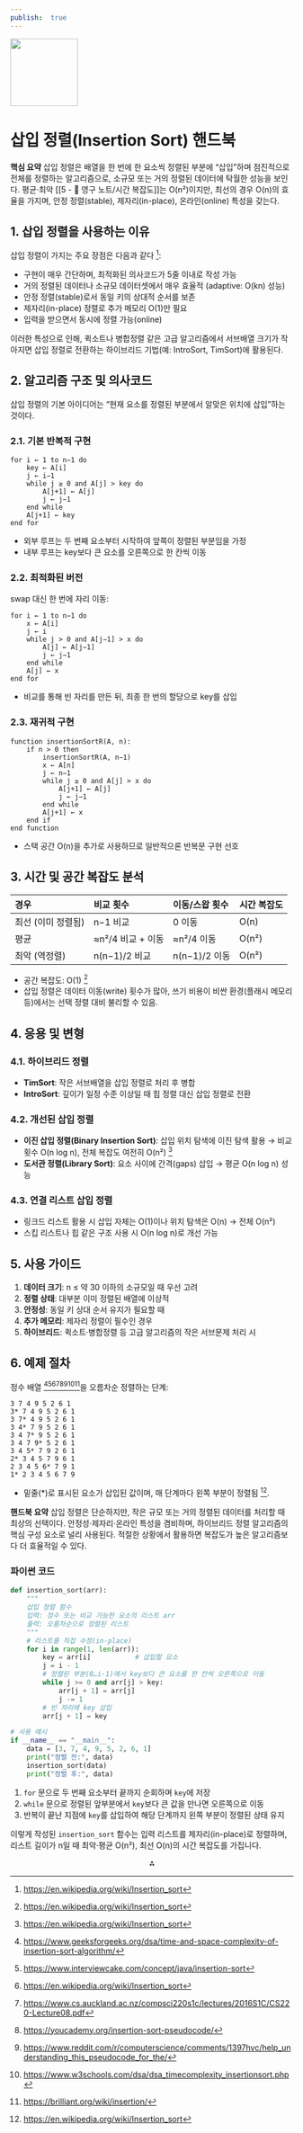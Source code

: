 ```yaml
---
publish:  true
---
```


<img src="https://r2cdn.perplexity.ai/pplx-full-logo-primary-dark%402x.png" class="logo" width="120"/>

# 삽입 정렬(Insertion Sort) 핸드북

**핵심 요약**
삽입 정렬은 배열을 한 번에 한 요소씩 정렬된 부분에 “삽입”하며 점진적으로 전체를 정렬하는 알고리즘으로, 소규모 또는 거의 정렬된 데이터에 탁월한 성능을 보인다. 평균·최악 [[5 - 💎 영구 노트/시간 복잡도]]는 O(n²)이지만, 최선의 경우 O(n)의 효율을 가지며, 안정 정렬(stable), 제자리(in-place), 온라인(online) 특성을 갖는다.

## 1. 삽입 정렬을 사용하는 이유

삽입 정렬이 가지는 주요 장점은 다음과 같다 [^1]:

- 구현이 매우 간단하며, 최적화된 의사코드가 5줄 이내로 작성 가능
- 거의 정렬된 데이터나 소규모 데이터셋에서 매우 효율적 (adaptive: O(kn) 성능)
- 안정 정렬(stable)로서 동일 키의 상대적 순서를 보존
- 제자리(in-place) 정렬로 추가 메모리 O(1)만 필요
- 입력을 받으면서 동시에 정렬 가능(online)

이러한 특성으로 인해, 퀵소트나 병합정렬 같은 고급 알고리즘에서 서브배열 크기가 작아지면 삽입 정렬로 전환하는 하이브리드 기법(예: IntroSort, TimSort)에 활용된다.

## 2. 알고리즘 구조 및 의사코드

삽입 정렬의 기본 아이디어는 “현재 요소를 정렬된 부분에서 알맞은 위치에 삽입”하는 것이다.

### 2.1. 기본 반복적 구현

```  
for i ← 1 to n−1 do  
    key ← A[i]  
    j ← i−1  
    while j ≥ 0 and A[j] > key do  
        A[j+1] ← A[j]  
        j ← j−1  
    end while  
    A[j+1] ← key  
end for  
```

- 외부 루프는 두 번째 요소부터 시작하여 앞쪽이 정렬된 부분임을 가정
- 내부 루프는 key보다 큰 요소를 오른쪽으로 한 칸씩 이동


### 2.2. 최적화된 버전

swap 대신 한 번에 자리 이동:

```  
for i ← 1 to n−1 do  
    x ← A[i]  
    j ← i  
    while j > 0 and A[j−1] > x do  
        A[j] ← A[j−1]  
        j ← j−1  
    end while  
    A[j] ← x  
end for  
```

- 비교를 통해 빈 자리를 만든 뒤, 최종 한 번의 할당으로 key를 삽입


### 2.3. 재귀적 구현

```  
function insertionSortR(A, n):  
    if n > 0 then  
        insertionSortR(A, n−1)  
        x ← A[n]  
        j ← n−1  
        while j ≥ 0 and A[j] > x do  
            A[j+1] ← A[j]  
            j ← j−1  
        end while  
        A[j+1] ← x  
    end if  
end function  
```

- 스택 공간 O(n)을 추가로 사용하므로 일반적으론 반복문 구현 선호


## 3. 시간 및 공간 복잡도 분석

| 경우 | 비교 횟수 | 이동/스왑 횟수 | 시간 복잡도 |
| :-- | :-- | :-- | :-- |
| 최선 (이미 정렬됨) | n−1 비교 | 0 이동 | O(n) |
| 평균 | ≈n²/4 비교 + 이동 | ≈n²/4 이동 | O(n²) |
| 최악 (역정렬) | n(n−1)/2 비교 | n(n−1)/2 이동 | O(n²) |

- 공간 복잡도: O(1) [^1]
- 삽입 정렬은 데이터 이동(write) 횟수가 많아, 쓰기 비용이 비싼 환경(플래시 메모리 등)에서는 선택 정렬 대비 불리할 수 있음.


## 4. 응용 및 변형

### 4.1. 하이브리드 정렬

- **TimSort**: 작은 서브배열을 삽입 정렬로 처리 후 병합
- **IntroSort**: 깊이가 일정 수준 이상일 때 힙 정렬 대신 삽입 정렬로 전환


### 4.2. 개선된 삽입 정렬

- **이진 삽입 정렬(Binary Insertion Sort)**: 삽입 위치 탐색에 이진 탐색 활용 → 비교 횟수 O(n log n), 전체 복잡도 여전히 O(n²) [^1]
- **도서관 정렬(Library Sort)**: 요소 사이에 간격(gaps) 삽입 → 평균 O(n log n) 성능


### 4.3. 연결 리스트 삽입 정렬

- 링크드 리스트 활용 시 삽입 자체는 O(1)이나 위치 탐색은 O(n) → 전체 O(n²)
- 스킵 리스트나 힙 같은 구조 사용 시 O(n log n)로 개선 가능


## 5. 사용 가이드

1. **데이터 크기**: n ≤ 약 30 이하의 소규모일 때 우선 고려
2. **정렬 상태**: 대부분 이미 정렬된 배열에 이상적
3. **안정성**: 동일 키 상대 순서 유지가 필요할 때
4. **추가 메모리**: 제자리 정렬이 필수인 경우
5. **하이브리드**: 퀵소트·병합정렬 등 고급 알고리즘의 작은 서브문제 처리 시

## 6. 예제 절차

정수 배열 [^2][^3][^1][^4][^5][^6][^7][^8]을 오름차순 정렬하는 단계:

```
3 7 4 9 5 2 6 1
3* 7 4 9 5 2 6 1
3 7* 4 9 5 2 6 1
3 4* 7 9 5 2 6 1
3 4 7* 9 5 2 6 1
3 4 7 9* 5 2 6 1
3 4 5* 7 9 2 6 1
2* 3 4 5 7 9 6 1
2 3 4 5 6* 7 9 1
1* 2 3 4 5 6 7 9
```

- 밑줄(*)로 표시된 요소가 삽입된 값이며, 매 단계마다 왼쪽 부분이 정렬됨 [^1].

**핸드북 요약**
삽입 정렬은 단순하지만, 작은 규모 또는 거의 정렬된 데이터를 처리할 때 최상의 선택이다. 안정성·제자리·온라인 특성을 겸비하며, 하이브리드 정렬 알고리즘의 핵심 구성 요소로 널리 사용된다. 적절한 상황에서 활용하면 복잡도가 높은 알고리즘보다 더 효율적일 수 있다.

### 파이썬 코드
```python
def insertion_sort(arr):
    """
    삽입 정렬 함수
    입력: 정수 또는 비교 가능한 요소의 리스트 arr
    출력: 오름차순으로 정렬된 리스트
    """
    # 리스트를 직접 수정(in-place)
    for i in range(1, len(arr)):
        key = arr[i]           # 삽입할 요소
        j = i - 1
        # 정렬된 부분(0…i-1)에서 key보다 큰 요소를 한 칸씩 오른쪽으로 이동
        while j >= 0 and arr[j] > key:
            arr[j + 1] = arr[j]
            j -= 1
        # 빈 자리에 key 삽입
        arr[j + 1] = key

# 사용 예시
if __name__ == "__main__":
    data = [3, 7, 4, 9, 5, 2, 6, 1]
    print("정렬 전:", data)
    insertion_sort(data)
    print("정렬 후:", data)

```
1. `for` 문으로 두 번째 요소부터 끝까지 순회하며 `key`에 저장
2. `while` 문으로 정렬된 앞부분에서 `key`보다 큰 값을 만나면 오른쪽으로 이동
3. 반복이 끝난 지점에 `key`를 삽입하여 해당 단계까지 왼쪽 부분이 정렬된 상태 유지 

이렇게 작성된 `insertion_sort` 함수는 입력 리스트를 제자리(in-place)로 정렬하며, 리스트 길이가 n일 때 최악·평균 O(n²), 최선 O(n)의 시간 복잡도를 가집니다.
<div style="text-align: center">⁂</div>

[^1]: https://en.wikipedia.org/wiki/Insertion_sort

[^2]: https://www.geeksforgeeks.org/dsa/time-and-space-complexity-of-insertion-sort-algorithm/

[^3]: https://www.interviewcake.com/concept/java/insertion-sort

[^4]: https://www.cs.auckland.ac.nz/compsci220s1c/lectures/2016S1C/CS220-Lecture08.pdf

[^5]: https://youcademy.org/insertion-sort-pseudocode/

[^6]: https://www.reddit.com/r/computerscience/comments/1397hvc/help_understanding_this_pseudocode_for_the/

[^7]: https://www.w3schools.com/dsa/dsa_timecomplexity_insertionsort.php

[^8]: https://brilliant.org/wiki/insertion/

[^9]: https://www.savemyexams.com/a-level/computer-science/ocr/17/revision-notes/8-algorithms/8-1-algorithms/insertion-sort/

[^10]: https://www.hackerearth.com/practice/algorithms/sorting/insertion-sort/tutorial/

[^11]: https://www.ee.torontomu.ca/~courses/coe428/sorting/insertionsort.html

[^12]: https://www.math.umd.edu/~immortal/CMSC351/notes/insertionsort.pdf

[^13]: https://www.w3schools.com/dsa/dsa_algo_insertionsort.php

[^14]: https://pmt.physicsandmathstutor.com/download/Computer-Science/A-level/Notes/OCR/2.3-Algorithms-AS/Intermediate/2.3.3. Sorting Algorithms.pdf

[^15]: https://www.khanacademy.org/computing/computer-science/algorithms/insertion-sort/a/analysis-of-insertion-sort

[^16]: https://www.geeksforgeeks.org/dsa/insertion-sort-algorithm/

[^17]: https://www.khanacademy.org/computing/computer-science/algorithms/insertion-sort/a/insertion-sort-pseudocode

[^18]: https://www.youtube.com/watch?v=s9fmGjFY1v0

[^19]: https://dev.to/emmanuelayinde/understanding-insertion-sort-algorithm-beginners-guide-with-leetcode-problems-1pll

[^20]: https://www.tutorialspoint.com/data_structures_algorithms/insertion_sort_algorithm.htm


